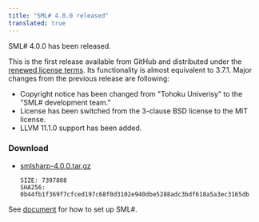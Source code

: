 ```yaml
---
title: "SML# 4.0.0 released"
translated: true
---
```


SML# 4.0.0 has been released.

This is the first release available from GitHub and distributed under
the [renewed license terms].  Its functionality is almost equivalent to
3.7.1.  Major changes from the previous release are following:

* Copyright notice has been changed from "Tohoku Univerisy" to the "SML#
  development team."
* License has been switched from the 3-clause BSD license to the MIT license.
* LLVM 11.1.0 support has been added.

### Download

* [smlsharp-4.0.0.tar.gz](https://github.com/smlsharp/smlsharp/releases/download/v4.0.0/smlsharp-4.0.0.tar.gz)
  ```
  SIZE: 7397808
  SHA256: 0b44fb1f369f7cfced197c68f0d3102e940dbe5288adc3bdf618a5a3ec3165db
  ```

See [document](../../documents/index.md) for how to set up SML#.

[renewed license terms]: 2021-04-02-relicensing.md
